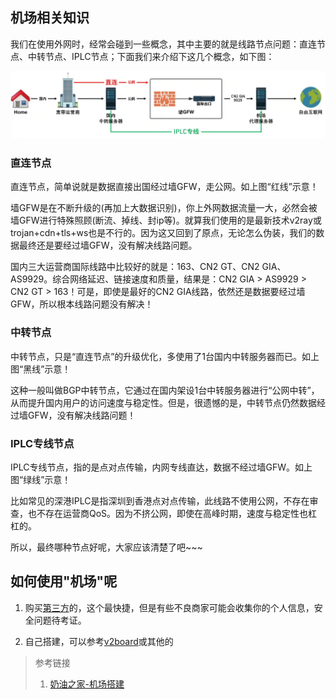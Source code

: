 ## 机场相关知识<!-- {docsify-ignore-all} --> 

我们在使用外网时，经常会碰到一些概念，其中主要的就是线路节点问题：直连节点、中转节点、IPLC节点；下面我们来介绍下这几个概念，如下图：

![线路图](../img/64004d7c10496.png)

### 直连节点

直连节点，简单说就是数据直接出国经过墙GFW，走公网。如上图“红线”示意！

墙GFW是在不断升级的(再加上大数据识别)，你上外网数据流量一大，必然会被墙GFW进行特殊照顾(断流、掉线、封ip等)。就算我们使用的是最新技术v2ray或trojan+cdn+tls+ws也是不行的。因为这又回到了原点，无论怎么伪装，我们的数据最终还是要经过墙GFW，没有解决线路问题。

国内三大运营商国际线路中比较好的就是：163、CN2 GT、CN2 GIA、AS9929。综合网络延迟、链接速度和质量，结果是：CN2 GIA > AS9929 > CN2 GT > 163！可是，即使是最好的CN2 GIA线路，依然还是数据要经过墙GFW，所以根本线路问题没有解决！

### 中转节点<!-- {docsify-ignore} --> 

中转节点，只是“直连节点”的升级优化，多使用了1台国内中转服务器而已。如上图“黑线”示意！

这种一般叫做BGP中转节点，它通过在国内架设1台中转服务器进行“公网中转”，从而提升国内用户的访问速度与稳定性。但是，很遗憾的是，中转节点仍然数据经过墙GFW，没有解决线路问题！

### IPLC专线节点<!-- {docsify-ignore} --> 

IPLC专线节点，指的是点对点传输，内网专线直达，数据不经过墙GFW。如上图“绿线”示意！

比如常见的深港IPLC是指深圳到香港点对点传输，此线路不使用公网，不存在审查，也不存在运营商QoS。因为不挤公网，即使在高峰时期，速度与稳定性也杠杠的。

所以，最终哪种节点好呢，大家应该清楚了吧~~~

## 如何使用"机场"呢

1. 购买[第三方](../科学上网.md)的，这个最快捷，但是有些不良商家可能会收集你的个人信息，安全问题待考证。

2. 自己搭建，可以参考[v2board](https://github.com/v2board/v2board-docs)或其他的

> 参考链接
> 1. [奶油之家-机场搭建](https://naiyous.com/science-online/airport-construction)